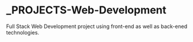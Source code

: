 # _PROJECTS-Web-Development
Full Stack Web Development project using front-end as well as back-ened technologies.
